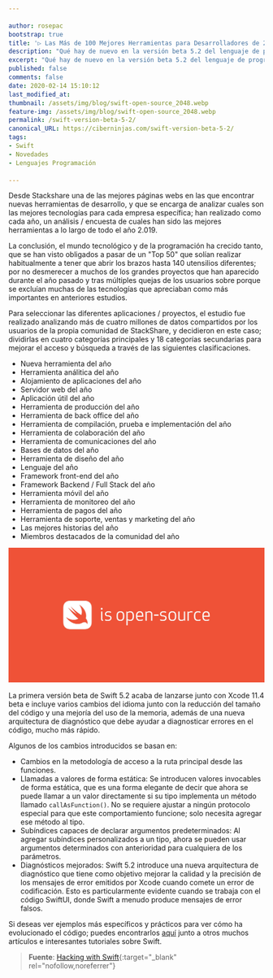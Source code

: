 ```yaml
---

author: rosepac
bootstrap: true
title: '▷ Las Más de 100 Mejores Herramientas para Desarrolladores de 2019'
description: "Qué hay de nuevo en la versión beta 5.2 del lenguaje de programación Swift"
excerpt: "Qué hay de nuevo en la versión beta 5.2 del lenguaje de programación Swift"
published: false
comments: false
date: 2020-02-14 15:10:12
last_modified_at: 
thumbnail: /assets/img/blog/swift-open-source_2048.webp
feature-img: /assets/img/blog/swift-open-source_2048.webp
permalink: /swift-version-beta-5-2/
canonical_URL: https://ciberninjas.com/swift-version-beta-5-2/
tags:
- Swift
- Novedades
- Lenguajes Programación

---
```

<!-- https://stackshare.io/posts/top-developer-tools-2019#languages -->
Desde Stackshare una de las mejores páginas webs en las que encontrar nuevas herramientas de desarrollo, y que se encarga de analizar cuales son las mejores tecnologías para cada empresa específica; han realizado como cada año, un análisis / encuesta de cuales han sido las mejores herramientas a lo largo de todo el año 2.019.

La conclusión, el mundo tecnológico y de la programación ha crecido tanto, que se han visto obligados a pasar de un "Top 50" que solían realizar habitualmente a tener que abrir los brazos hasta 140 utensilios diferentes; por no desmerecer a muchos de los grandes proyectos que han aparecido durante el año pasado y tras múltiples quejas de los usuarios sobre porque se excluían muchas de las tecnologías que apreciaban como más importantes en anteriores estudios.

Para seleccionar las diferentes aplicaciones / proyectos, el estudio fue realizado analizando más de cuatro millones de datos compartidos por los usuarios de la propia comunidad de StackShare, y decidieron en este caso;  dividirlas en cuatro categorías principales y 18 categorías secundarias para mejorar el acceso y búsqueda a través de las siguientes clasificaciones.

- Nueva herramienta del año
- Herramienta análitica del año
- Alojamiento de aplicaciones del año
- Servidor web del año
- Aplicación útil del año
- Herramienta de producción del año
- Herramienta de back office del año
- Herramienta de compilación, prueba e implementación del año
- Herramienta de colaboración del año
- Herramienta de comunicaciones del año
- Bases de datos del año
- Herramienta de diseño del año
- Lenguaje del año
- Framework front-end del año
- Framework Backend / Full Stack del año
- Herramienta móvil del año
- Herramienta de monitoreo del año
- Herramienta de pagos del año
- Herramienta de soporte, ventas y marketing del año
- Las mejores historias del año
- Miembros destacados de la comunidad del año




![](/assets/img/blog/swift-open-source_2048.webp "Logotipo del lanzamiento 5.2 del lenguaje de Programación de Apple: Swift")

La primera versión beta de Swift 5.2 acaba de lanzarse junto con Xcode 11.4 beta e incluye varios cambios del idioma junto con la reducción del tamaño del código y una mejoría del uso de la memoria, además de una nueva arquitectura de diagnóstico que debe ayudar a diagnosticar errores en el código, mucho más rápido.

Algunos de los cambios introducidos se basan en:

- Cambios en la metodología de acceso a la ruta principal desde las funciones.
- Llamadas a valores de forma estática: Se introducen valores invocables de forma estática, que es una forma elegante de decir que ahora se puede llamar a un valor directamente si su tipo implementa un método llamado `callAsFunction()`. No se requiere ajustar a ningún protocolo especial para que este comportamiento funcione; solo necesita agregar ese método al tipo.
- Subíndices capaces de declarar argumentos predeterminados: Al agregar subíndices personalizados a un tipo, ahora se pueden usar argumentos determinados con anterioridad para cualquiera de los parámetros.
- Diagnósticos mejorados: Swift 5.2 introduce una nueva arquitectura de diagnóstico que tiene como objetivo mejorar la calidad y la precisión de los mensajes de error emitidos por Xcode cuando comete un error de codificación. Esto es particularmente evidente cuando se trabaja con el código SwiftUI, donde Swift a menudo produce mensajes de error falsos.

Si deseas ver ejemplos más específicos y prácticos para ver cómo ha evolucionado el código; puedes encontrarlos [aquí](https://www.hackingwithswift.com/articles/212/whats-new-in-swift-5-2) junto a otros muchos artículos e interesantes tutoriales sobre Swift.

> **Fuente**\: [Hacking with Swift](https://www.hackingwithswift.com/articles/212/whats-new-in-swift-5-2){:target="_blank" rel="nofollow,noreferrer"}